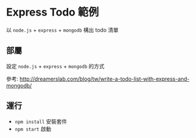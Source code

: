 # Express Todo 範例
以 `node.js` + `express` + `mongodb` 構出 todo 清單

## 部屬  
設定 `node.js` + `express` + `mongodb` 的方式

參考: http://dreamerslab.com/blog/tw/write-a-todo-list-with-express-and-mongodb/

## 運行
* `npm install` 安裝套件 
* `npm start` 啟動 